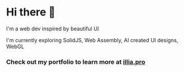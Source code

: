 # Hi there 👋

I'm a web dev inspired by beautiful UI

I'm currently exploring SolidJS, Web Assembly, AI created UI designs, WebGL

### Check out my portfolio to learn more at [illia.pro](https://illia.pro)

<!--
**illiaChaban/illiaChaban** is a ✨ _special_ ✨ repository because its `README.md` (this file) appears on your GitHub profile.

Here are some ideas to get you started:

- 🔭 I’m currently working on ...
- 🌱 I’m currently learning ...
- 👯 I’m looking to collaborate on ...
- 🤔 I’m looking for help with ...
- 💬 Ask me about ...
- 📫 How to reach me: ...
- 😄 Pronouns: ...
- ⚡ Fun fact: ...
-->
